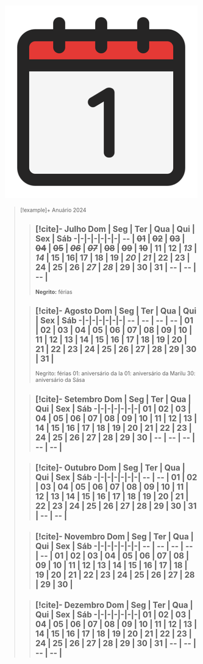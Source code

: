 ![image](.attachments/200f9579b97a40474992ae624fd8b13884f54a7c.png) 
---
> [!example]+ Anuário 2024
> > [!cite]- Julho
> > Dom | Seg | Ter | Qua | Qui | Sex | Sáb
> > -|-|-|-|-|-|-|
> > -- | ~~01~~ | ~~02~~ | ~~03~~ | ~~04~~ | ~~05~~ | ~~_06_~~ |
> > ~~_07_~~ | ~~08~~ | ~~09~~ | ~~10~~ | 11 | 12 | _13_ |
> > _14_ | 15 | 16| 17 | 18 | 19 | **_20_** |
> > **_21_** | **22** | **23** | **24** | **25** | **26** | **_27_** |
> > **_28_** | **29** | **30** | **31** | -- | -- | -- |
> > ---
> >  **Negrito:** férias
>
> > [!cite]- Agosto
> >  Dom | Seg | Ter | Qua | Qui | Sex | Sáb
> > -|-|-|-|-|-|-|
> > -- | -- | -- | -- | **01** | **02** | **03** |
> > **04** | 05 | 06 | 07 | 08 | 09 | 10 |
> > 11 | 12 | 13 | 14 | 15 | 16 | 17 |
> > 18 | 19 | 20 | 21 | 22 | 23 | 24 |
> > 25 | 26 | 27 | 28 | 29 | 30 | 31 |
> > ---
> >  Negrito: férias
> > 01: aniversário da Ia
> > 01: aniversário da Marilu
> > 30: aniversário da Sása
>
> > [!cite]- Setembro
> >  Dom | Seg | Ter | Qua | Qui | Sex | Sáb
> > -|-|-|-|-|-|-|
> >  01 | 02 | 03 | 04 | 05 | 06 | 07 |
> > 08 | 09 | 10 | 11 | 12 | 13 | 14 |
> > 15 | 16 | 17 | 18 | 19 | 20 | 21 |
> > 22 | 23 | 24 | 25 | 26 | 27 | 28 |
> > 29 | 30 | -- | -- | -- | -- | -- |
> > ---
>
> > [!cite]- Outubro
> > Dom | Seg | Ter | Qua | Qui | Sex | Sáb
> > -|-|-|-|-|-|-|
> >  -- | -- | 01 | 02 | 03 | 04 | 05 |
> > 06 | 07 | 08 | 09 | 10 | 11 | 12 |
> > 13 | 14 | 15 | 16 | 17 | 18 | 19 |
> > 20 | 21 | 22 | 23 | 24 | 25 | 26 |
> > 27 | 28 | 29 | 30 | 31 | -- | -- |
> > ---
>
> > [!cite]- Novembro
> >   Dom | Seg | Ter | Qua | Qui | Sex | Sáb
> > -|-|-|-|-|-|-|
> >  -- | -- | -- | -- | -- | 01 | 02 |
> > 03 | 04 | 05 | 06 | 07 | 08 | 09 |
> > 10 | 11 | 12 | 13 | 14 | 15 | 16 |
> > 17 | 18 | 19 | 20 | 21 | 22 | 23 |
> > 24 | 25 | 26 | 27 | 28 | 29 | 30 |
> > ---
>
> > [!cite]- Dezembro
> >   Dom | Seg | Ter | Qua | Qui | Sex | Sáb
> > -|-|-|-|-|-|-|
> >  01 | 02 | 03 | 04 | 05 | 06 | 07 |
> > 08 | 09 | 10 | 11 | 12 | 13 | 14 |
> > 15 | 16 | 17 | 18 | 19 | 20 | 21 |
> > 22 | 23 | 24 | 25 | 26 | 27 | 28 |
> > 29 | 30 | 31 | -- | -- | -- | -- |
> > ---